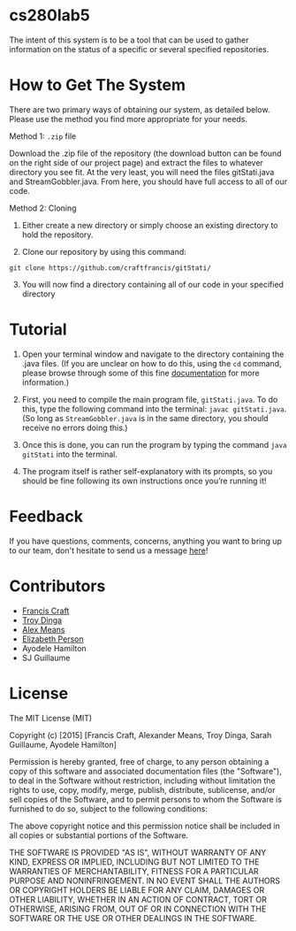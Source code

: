 # cs280lab5
The intent of this system is to be a tool that can be used to gather information on the status of a specific or several specified repositories.

# How to Get The System
There are two primary ways of obtaining our system, as detailed below. Please use the method you find more appropriate for your needs.

Method 1: `.zip` file

Download the .zip file of the repository (the download button can be found on the right side of our project page) and extract the files to whatever directory you see fit. At the
very least, you will need the files gitStati.java and StreamGobbler.java. From here, you should have full access to all of our code.

Method 2: Cloning

1. Either create a new directory or simply choose an existing directory to hold the repository.

2. Clone our repository by using this command: 

 `git clone https://github.com/craftfrancis/gitStati/`
 
3. You will now find a directory containing all of our code in your specified directory


# Tutorial

1. Open your terminal window and navigate to the directory containing the .java files. (If you are unclear on how to do this, using the `cd` command, please browse through some of this fine [documentation](http://www.westwind.com/reference/os-x/commandline/navigation.html) for more information.)

2. First, you need to compile the main program file, `gitStati.java`. To do this, type the following
command into the terminal: `javac gitStati.java`. (So long as `StreamGobbler.java` is in the same
directory, you should receive no errors doing this.)

3. Once this is done, you can run the program by typing the command `java gitStati` into the terminal.

4. The program itself is rather self-explanatory with its prompts, so you should be fine following its own instructions once you’re running it!

# Feedback
If you have questions, comments, concerns, anything you want to bring up to our team, don't hesitate to send us a message [here](https://github.com/craftfrancis/gitStati/issues)!

# Contributors
+ [Francis Craft](https://github.com/craftfrancis)
+ [Troy Dinga](https://github.com/dingat)
+ [Alex Means](https://github.com/meansa)
+ [Elizabeth Person](https://github.com/e-person)
+ Ayodele Hamilton 
+ SJ Guillaume


# License

The MIT License (MIT)

Copyright (c) [2015] [Francis Craft, Alexander Means, Troy Dinga, Sarah Guillaume, Ayodele Hamilton]

Permission is hereby granted, free of charge, to any person obtaining a copy
of this software and associated documentation files (the "Software"), to deal
in the Software without restriction, including without limitation the rights
to use, copy, modify, merge, publish, distribute, sublicense, and/or sell
copies of the Software, and to permit persons to whom the Software is
furnished to do so, subject to the following conditions:

The above copyright notice and this permission notice shall be included in all
copies or substantial portions of the Software.

THE SOFTWARE IS PROVIDED "AS IS", WITHOUT WARRANTY OF ANY KIND, EXPRESS OR
IMPLIED, INCLUDING BUT NOT LIMITED TO THE WARRANTIES OF MERCHANTABILITY,
FITNESS FOR A PARTICULAR PURPOSE AND NONINFRINGEMENT. IN NO EVENT SHALL THE
AUTHORS OR COPYRIGHT HOLDERS BE LIABLE FOR ANY CLAIM, DAMAGES OR OTHER
LIABILITY, WHETHER IN AN ACTION OF CONTRACT, TORT OR OTHERWISE, ARISING FROM,
OUT OF OR IN CONNECTION WITH THE SOFTWARE OR THE USE OR OTHER DEALINGS IN THE
SOFTWARE.
